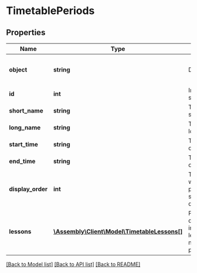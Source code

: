 # TimetablePeriods

## Properties
Name | Type | Description | Notes
------------ | ------------- | ------------- | -------------
**object** | **string** | Descriminator | [optional] [default to 'period']
**id** | **int** | Internal stable ID | [optional] 
**short_name** | **string** | The period short name | [optional] 
**long_name** | **string** | The period long name | [optional] 
**start_time** | **string** | The start time of the period | [optional] 
**end_time** | **string** | The end time of the period | [optional] 
**display_order** | **int** | The order in which periods should be displayed | [optional] 
**lessons** | [**\Assembly\Client\Model\TimetableLessons[]**](TimetableLessons.md) | Provides details of the individual lessons that make up the period | [optional] 

[[Back to Model list]](../README.md#documentation-for-models) [[Back to API list]](../README.md#documentation-for-api-endpoints) [[Back to README]](../README.md)


